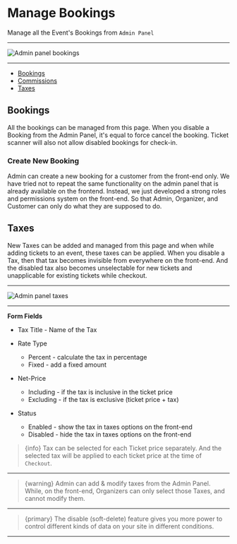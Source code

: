 # Manage Bookings

Manage all the Event's Bookings from `Admin Panel`

---

![Admin panel bookings](/images/admin-panel-bookings.jpg "Admin panel bookings")

---

- [Bookings](#Bookings)
- [Commissions](#Commissions)
- [Taxes](#Taxes)


<a name="Bookings"></a>
## Bookings

All the bookings can be managed from this page. When you disable a Booking from the Admin Panel, it's equal to force cancel the booking. Ticket scanner will also not allow disabled bookings for check-in.


### Create New Booking

Admin can create a new booking for a customer from the front-end only. We have tried not to repeat the same functionality on the admin panel that is already available on the frontend. Instead, we just developed a strong roles and permissions system on the front-end. So that Admin, Organizer, and Customer can only do what they are supposed to do.



<a name="Taxes"></a>
## Taxes

New Taxes can be added and managed from this page and when while adding tickets to an event, these taxes can be applied. When you disable a Tax, then that tax becomes invisible from everywhere on the front-end. And the disabled tax also becomes unselectable for new tickets and unapplicable for existing tickets while checkout.

---

![Admin panel taxes](/images/18-admin-taxes.jpg "Admin panel taxes")

---

**Form Fields**

- Tax Title - Name of the Tax

- Rate Type
    * Percent - calculate the tax in percentage
    * Fixed - add a fixed amount

- Net-Price 
    * Including - if the tax is inclusive in the ticket price
    * Excluding - if the tax is exclusive (ticket price + tax)

- Status
    * Enabled - show the tax in taxes options on the front-end
    * Disabled - hide the tax in taxes options on the front-end


>{info} Tax can be selected for each Ticket price separately. And the selected tax will be applied to each ticket price at the time of `Checkout`.

---

>{warning} Admin can add & modify taxes from the Admin Panel. While, on the front-end, Organizers can only select those Taxes, and cannot modify them.

---

>{primary} The disable (soft-delete) feature gives you more power to control different kinds of data on your site in different conditions.

---